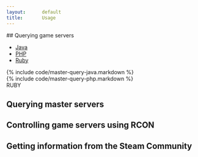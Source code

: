 ```yaml
---
layout:      default
title:       Usage
---
```

<script type="text/javascript">
  var languages = ['java', 'php', 'ruby'];

  function displayCode(codeBlock, codeLanguage) {
    $.each(languages, function f(i, language) {
      var codeBlockId = '#' + codeBlock + '-' + language;
      var codeBlockLinkId = '#'  + codeBlock + '-' + language + '-link';
      if(language == codeLanguage) {
        $(codeBlockId).show();
        $(codeBlockLinkId).addClass('language-selected');
      } else {
        $(codeBlockId).hide();
        $(codeBlockLinkId).removeClass('language-selected');
      }
      $(codeBlockId + ' > div').effect('highlight', { color: '#99c9ff' }, 2000);
    });
  }

  $(function() {
    $('#simple-query').load('{{site.baseurl}}/code/simple-query');
    $('#master-query').load('{{site.baseurl}}/code/master-query');
    $('#rcon').load('{{site.baseurl}}/code/rcon');
    $('#community').load('{{site.baseurl}}/code/community');
  });
</script>

<section id="usage-simple-query">
## Querying game servers
<ul class="nav nav-tabs" id="usage-simple-query-selector">
  <li class="active"><a href="#usage-simple-query-java">Java</a></li>
  <li><a href="#usage-simple-query-php">PHP</a></li>
  <li><a href="#usage-simple-query-ruby">Ruby</a></li>
</ul>

<div id="usage-simple-query-content" class="tab-content">
  <div class="tab-pane active" id="usage-simple-query-java">
{% include code/master-query-java.markdown %}
  </div>
  <div class="tab-pane" id="usage-simple-query-php">
{% include code/master-query-php.markdown %}
  </div>
  <div class="tab-pane" id="usage-simple-query-ruby">RUBY</div>
</div>

<script>
$('#usage-simple-query-selector a').click(function (e) {
  e.preventDefault();
  $(this).tab('show');
});
</script>

</section>

<div id="simple-query"></div>

## Querying master servers
<div id="master-query"></div>

## Controlling game servers using RCON
<div id="rcon"></div>

## Getting information from the Steam Community
<div id="community"></div>
